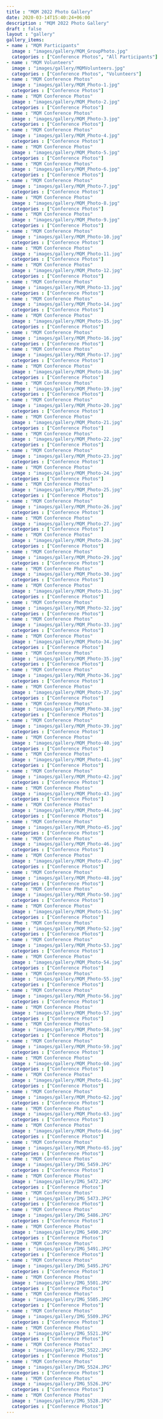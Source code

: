 ```yaml
---
title : "MQM 2022 Photo Gallery"
date: 2020-03-14T15:40:24+06:00
description : "MQM 2022 Photo Gallery"
draft : false
layout : "gallery"
gallery_items:
- name : "MQM Participants"
  image : "images/gallery/MQM_GroupPhoto.jpg"
  categories : ["Conference Photos", "All Participants"]
- name : "MQM Volunteers"
  image : "images/gallery/MQMVolunteers.jpg"
  categories : ["Conference Photos", "Volunteers"]
- name : "MQM Conference Photos"
  image : "images/gallery/MQM_Photo-1.jpg"
  categories : ["Conference Photos"]
- name : "MQM Conference Photos"
  image : "images/gallery/MQM_Photo-2.jpg"
  categories : ["Conference Photos"]
- name : "MQM Conference Photos"
  image : "images/gallery/MQM_Photo-3.jpg"
  categories : ["Conference Photos"]
- name : "MQM Conference Photos"
  image : "images/gallery/MQM_Photo-4.jpg"
  categories : ["Conference Photos"]
- name : "MQM Conference Photos"
  image : "images/gallery/MQM_Photo-5.jpg"
  categories : ["Conference Photos"]
- name : "MQM Conference Photos"
  image : "images/gallery/MQM_Photo-6.jpg"
  categories : ["Conference Photos"]
- name : "MQM Conference Photos"
  image : "images/gallery/MQM_Photo-7.jpg"
  categories : ["Conference Photos"]
- name : "MQM Conference Photos"
  image : "images/gallery/MQM_Photo-8.jpg"
  categories : ["Conference Photos"]
- name : "MQM Conference Photos"
  image : "images/gallery/MQM_Photo-9.jpg"
  categories : ["Conference Photos"]
- name : "MQM Conference Photos"
  image : "images/gallery/MQM_Photo-10.jpg"
  categories : ["Conference Photos"]
- name : "MQM Conference Photos"
  image : "images/gallery/MQM_Photo-11.jpg"
  categories : ["Conference Photos"]
- name : "MQM Conference Photos"
  image : "images/gallery/MQM_Photo-12.jpg"
  categories : ["Conference Photos"]
- name : "MQM Conference Photos"
  image : "images/gallery/MQM_Photo-13.jpg"
  categories : ["Conference Photos"]
- name : "MQM Conference Photos"
  image : "images/gallery/MQM_Photo-14.jpg"
  categories : ["Conference Photos"]
- name : "MQM Conference Photos"
  image : "images/gallery/MQM_Photo-15.jpg"
  categories : ["Conference Photos"]
- name : "MQM Conference Photos"
  image : "images/gallery/MQM_Photo-16.jpg"
  categories : ["Conference Photos"]
- name : "MQM Conference Photos"
  image : "images/gallery/MQM_Photo-17.jpg"
  categories : ["Conference Photos"]
- name : "MQM Conference Photos"
  image : "images/gallery/MQM_Photo-18.jpg"
  categories : ["Conference Photos"]
- name : "MQM Conference Photos"
  image : "images/gallery/MQM_Photo-19.jpg"
  categories : ["Conference Photos"]
- name : "MQM Conference Photos"
  image : "images/gallery/MQM_Photo-20.jpg"
  categories : ["Conference Photos"]
- name : "MQM Conference Photos"
  image : "images/gallery/MQM_Photo-21.jpg"
  categories : ["Conference Photos"]
- name : "MQM Conference Photos"
  image : "images/gallery/MQM_Photo-22.jpg"
  categories : ["Conference Photos"]
- name : "MQM Conference Photos"
  image : "images/gallery/MQM_Photo-23.jpg"
  categories : ["Conference Photos"]
- name : "MQM Conference Photos"
  image : "images/gallery/MQM_Photo-24.jpg"
  categories : ["Conference Photos"]
- name : "MQM Conference Photos"
  image : "images/gallery/MQM_Photo-25.jpg"
  categories : ["Conference Photos"]
- name : "MQM Conference Photos"
  image : "images/gallery/MQM_Photo-26.jpg"
  categories : ["Conference Photos"]
- name : "MQM Conference Photos"
  image : "images/gallery/MQM_Photo-27.jpg"
  categories : ["Conference Photos"]
- name : "MQM Conference Photos"
  image : "images/gallery/MQM_Photo-28.jpg"
  categories : ["Conference Photos"]
- name : "MQM Conference Photos"
  image : "images/gallery/MQM_Photo-29.jpg"
  categories : ["Conference Photos"]
- name : "MQM Conference Photos"
  image : "images/gallery/MQM_Photo-30.jpg"
  categories : ["Conference Photos"]
- name : "MQM Conference Photos"
  image : "images/gallery/MQM_Photo-31.jpg"
  categories : ["Conference Photos"]
- name : "MQM Conference Photos"
  image : "images/gallery/MQM_Photo-32.jpg"
  categories : ["Conference Photos"]
- name : "MQM Conference Photos"
  image : "images/gallery/MQM_Photo-33.jpg"
  categories : ["Conference Photos"]
- name : "MQM Conference Photos"
  image : "images/gallery/MQM_Photo-34.jpg"
  categories : ["Conference Photos"]
- name : "MQM Conference Photos"
  image : "images/gallery/MQM_Photo-35.jpg"
  categories : ["Conference Photos"]
- name : "MQM Conference Photos"
  image : "images/gallery/MQM_Photo-36.jpg"
  categories : ["Conference Photos"]
- name : "MQM Conference Photos"
  image : "images/gallery/MQM_Photo-37.jpg"
  categories : ["Conference Photos"]
- name : "MQM Conference Photos"
  image : "images/gallery/MQM_Photo-38.jpg"
  categories : ["Conference Photos"]
- name : "MQM Conference Photos"
  image : "images/gallery/MQM_Photo-39.jpg"
  categories : ["Conference Photos"]
- name : "MQM Conference Photos"
  image : "images/gallery/MQM_Photo-40.jpg"
  categories : ["Conference Photos"]
- name : "MQM Conference Photos"
  image : "images/gallery/MQM_Photo-41.jpg"
  categories : ["Conference Photos"]
- name : "MQM Conference Photos"
  image : "images/gallery/MQM_Photo-42.jpg"
  categories : ["Conference Photos"]
- name : "MQM Conference Photos"
  image : "images/gallery/MQM_Photo-43.jpg"
  categories : ["Conference Photos"]
- name : "MQM Conference Photos"
  image : "images/gallery/MQM_Photo-44.jpg"
  categories : ["Conference Photos"]
- name : "MQM Conference Photos"
  image : "images/gallery/MQM_Photo-45.jpg"
  categories : ["Conference Photos"]
- name : "MQM Conference Photos"
  image : "images/gallery/MQM_Photo-46.jpg"
  categories : ["Conference Photos"]
- name : "MQM Conference Photos"
  image : "images/gallery/MQM_Photo-47.jpg"
  categories : ["Conference Photos"]
- name : "MQM Conference Photos"
  image : "images/gallery/MQM_Photo-48.jpg"
  categories : ["Conference Photos"]
- name : "MQM Conference Photos"
  image : "images/gallery/MQM_Photo-50.jpg"
  categories : ["Conference Photos"]
- name : "MQM Conference Photos"
  image : "images/gallery/MQM_Photo-51.jpg"
  categories : ["Conference Photos"]
- name : "MQM Conference Photos"
  image : "images/gallery/MQM_Photo-52.jpg"
  categories : ["Conference Photos"]
- name : "MQM Conference Photos"
  image : "images/gallery/MQM_Photo-53.jpg"
  categories : ["Conference Photos"]
- name : "MQM Conference Photos"
  image : "images/gallery/MQM_Photo-54.jpg"
  categories : ["Conference Photos"]
- name : "MQM Conference Photos"
  image : "images/gallery/MQM_Photo-55.jpg"
  categories : ["Conference Photos"]
- name : "MQM Conference Photos"
  image : "images/gallery/MQM_Photo-56.jpg"
  categories : ["Conference Photos"]
- name : "MQM Conference Photos"
  image : "images/gallery/MQM_Photo-57.jpg"
  categories : ["Conference Photos"]
- name : "MQM Conference Photos"
  image : "images/gallery/MQM_Photo-58.jpg"
  categories : ["Conference Photos"]
- name : "MQM Conference Photos"
  image : "images/gallery/MQM_Photo-59.jpg"
  categories : ["Conference Photos"]
- name : "MQM Conference Photos"
  image : "images/gallery/MQM_Photo-60.jpg"
  categories : ["Conference Photos"]
- name : "MQM Conference Photos"
  image : "images/gallery/MQM_Photo-61.jpg"
  categories : ["Conference Photos"]
- name : "MQM Conference Photos"
  image : "images/gallery/MQM_Photo-62.jpg"
  categories : ["Conference Photos"]
- name : "MQM Conference Photos"
  image : "images/gallery/MQM_Photo-63.jpg"
  categories : ["Conference Photos"]
- name : "MQM Conference Photos"
  image : "images/gallery/MQM_Photo-64.jpg"
  categories : ["Conference Photos"]
- name : "MQM Conference Photos"
  image : "images/gallery/MQM_Photo-65.jpg"
  categories : ["Conference Photos"]
- name : "MQM Conference Photos"
  image : "images/gallery/IMG_5459.JPG"
  categories : ["Conference Photos"]
- name : "MQM Conference Photos"
  image : "images/gallery/IMG_5472.JPG"
  categories : ["Conference Photos"]
- name : "MQM Conference Photos"
  image : "images/gallery/IMG_5473.JPG"
  categories : ["Conference Photos"]
- name : "MQM Conference Photos"
  image : "images/gallery/IMG_5486.JPG"
  categories : ["Conference Photos"]
- name : "MQM Conference Photos"
  image : "images/gallery/IMG_5490.JPG"
  categories : ["Conference Photos"]
- name : "MQM Conference Photos"
  image : "images/gallery/IMG_5491.JPG"
  categories : ["Conference Photos"]
- name : "MQM Conference Photos"
  image : "images/gallery/IMG_5495.JPG"
  categories : ["Conference Photos"]
- name : "MQM Conference Photos"
  image : "images/gallery/IMG_5501.JPG"
  categories : ["Conference Photos"]
- name : "MQM Conference Photos"
  image : "images/gallery/IMG_5505.JPG"
  categories : ["Conference Photos"]
- name : "MQM Conference Photos"
  image : "images/gallery/IMG_5509.JPG"
  categories : ["Conference Photos"]
- name : "MQM Conference Photos"
  image : "images/gallery/IMG_5521.JPG"
  categories : ["Conference Photos"]
- name : "MQM Conference Photos"
  image : "images/gallery/IMG_5522.JPG"
  categories : ["Conference Photos"]
- name : "MQM Conference Photos"
  image : "images/gallery/IMG_5524.JPG"
  categories : ["Conference Photos"]
- name : "MQM Conference Photos"
  image : "images/gallery/IMG_5526.JPG"
  categories : ["Conference Photos"]
- name : "MQM Conference Photos"
  image : "images/gallery/IMG_5528.JPG"
  categories : ["Conference Photos"]
---
```

